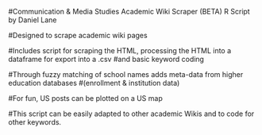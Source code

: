 #Communication & Media Studies Academic Wiki Scraper (BETA) R Script by Daniel Lane

#Designed to scrape academic wiki pages

#Includes script for scraping the HTML, processing the HTML into a dataframe for export into a .csv 
#and basic keyword coding

#Through fuzzy matching of school names adds meta-data from higher education databases 
#(enrollment & institution data)

#For fun, US posts can be plotted on a US map

#This script can be easily adapted to other academic Wikis and to code for other keywords.

##